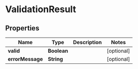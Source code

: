 # ValidationResult

## Properties
Name | Type | Description | Notes
------------ | ------------- | ------------- | -------------
**valid** | **Boolean** |  |  [optional]
**errorMessage** | **String** |  |  [optional]

